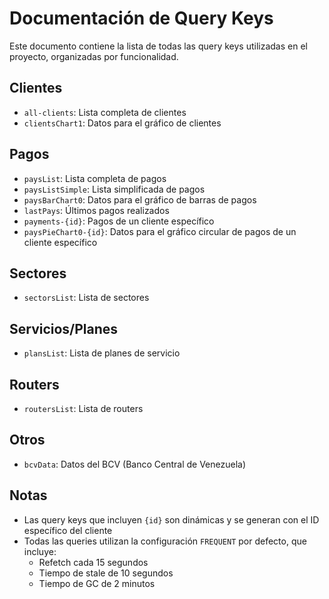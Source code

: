 # Documentación de Query Keys

Este documento contiene la lista de todas las query keys utilizadas en el proyecto, organizadas por funcionalidad.

## Clientes

-   `all-clients`: Lista completa de clientes
-   `clientsChart1`: Datos para el gráfico de clientes

## Pagos

-   `paysList`: Lista completa de pagos
-   `paysListSimple`: Lista simplificada de pagos
-   `paysBarChart0`: Datos para el gráfico de barras de pagos
-   `lastPays`: Últimos pagos realizados
-   `payments-{id}`: Pagos de un cliente específico
-   `paysPieChart0-{id}`: Datos para el gráfico circular de pagos de un cliente específico

## Sectores

-   `sectorsList`: Lista de sectores

## Servicios/Planes

-   `plansList`: Lista de planes de servicio

## Routers

-   `routersList`: Lista de routers

## Otros

-   `bcvData`: Datos del BCV (Banco Central de Venezuela)

## Notas

-   Las query keys que incluyen `{id}` son dinámicas y se generan con el ID específico del cliente
-   Todas las queries utilizan la configuración `FREQUENT` por defecto, que incluye:
    -   Refetch cada 15 segundos
    -   Tiempo de stale de 10 segundos
    -   Tiempo de GC de 2 minutos
